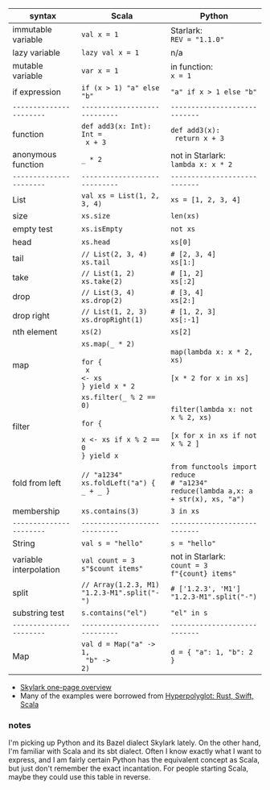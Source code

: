 | syntax                 | Scala                         | Python                        |
| ---------------------- | ----------------------------- | ----------------------------- |
| immutable variable     | `val x = 1`                   | Starlark:<br>`REV = "1.1.0"`  |
| lazy variable          | `lazy val x = 1`              | n/a                           |
| mutable variable       | `var x = 1`                   | in function:<br>`x = 1`       |
| if expression          | `if (x > 1) "a" else "b"`     | `"a" if x > 1 else "b"`       |
| `----------------------` | `----------------------------` | `----------------------------`|
| function               | `def add3(x: Int): Int =`<br><code>  x + 3</code> | `def add3(x):`<br><code>  return x + 3</code>|
| anonymous function     | `_ * 2`                       | not in Starlark:<br>`lambda x: x * 2`|
| `----------------------` | `----------------------------` | `----------------------------`|
| List                   | `val xs = List(1, 2, 3, 4)`   | `xs = [1, 2, 3, 4]`           |
| size                   | `xs.size`                     | `len(xs)`                     |
| empty test             | `xs.isEmpty`                  | `not xs`                      |
| head                   | `xs.head`                     | `xs[0]`                       |
| tail                   | `// List(2, 3, 4)`<br>`xs.tail` | `# [2, 3, 4]`<br>`xs[1:]`   |
| take                   | `// List(1, 2)`<br>`xs.take(2)` | `# [1, 2]`<br>`xs[:2]`      |
| drop                   | `// List(3, 4)`<br>`xs.drop(2)` | `# [3, 4]`<br>`xs[2:]`      |
| drop right             | `// List(1, 2, 3)`<br>`xs.dropRight(1)` | `# [1, 2, 3]`<br>`xs[:-1]` |
| nth element            | `xs(2)`                       | `xs[2]`                       |
| map                    | `xs.map(_ * 2)`<br><br>`for {`<br><code>  x <- xs</code><br>`} yield x * 2` | `map(lambda x: x * 2, xs)`<br><br>`[x * 2 for x in xs]`         |
| filter                 | `xs.filter(_ % 2 == 0)`<br><br>`for {`<br><code>  x <- xs if x % 2 == 0</code><br>`} yield x` | `filter(lambda x: not x % 2, xs)`<br><br>`[x for x in xs if not x % 2 ]` |
| fold from left         | `// "a1234"`<br>`xs.foldLeft("a") { _ + _ }` | `from functools import reduce`<br>`# "a1234"`<br>`reduce(lambda a,x: a + str(x), xs, "a")` |
| membership             | `xs.contains(3)`              | `3 in xs`                     |
| `----------------------` | `----------------------------` | `----------------------------`|
| String                 | `val s = "hello"`             | `s = "hello"`                 |
| variable interpolation | `val count = 3`<br>`s"$count items"` | not in Starlark:<br>`count = 3`<br>`f"{count} items"` |
| split                  | `// Array(1.2.3, M1)`<br>`"1.2.3-M1".split("-")` | `# ['1.2.3', 'M1']`<br>`"1.2.3-M1".split("-")` |
| substring test         | `s.contains("el")`            | `"el" in s`                   |
| `----------------------` | `----------------------------` | `----------------------------`|
| Map                    | `val d = Map("a" -> 1,`<br><code>  "b" -> 2)</code> | `d = { "a": 1, "b": 2 }`  |

- [Skylark one-page overview](https://docs.bazel.build/versions/master/skylark/lib/skylark-overview.html)
- Many of the examples were borrowed from [Hyperpolyglot: Rust, Swift, Scala](https://hyperpolyglot.org/rust)

### notes

I'm picking up Python and its Bazel dialect Skylark lately. On the other hand, I'm familiar with Scala and its sbt dialect. Often I know exactly what I want to express, and I am fairly certain Python has the equivalent concept as Scala, but just don't remember the exact incantation. For people starting Scala, maybe they could use this table in reverse.
